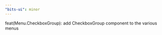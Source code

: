 ```yaml
---
"bits-ui": minor
---
```


feat(Menu.CheckboxGroup): add CheckboxGroup component to the various menus
